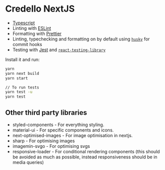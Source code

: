 # Credello NextJS

- [Typescript](https://www.typescriptlang.org/)
- Linting with [ESLint](https://eslint.org/)
- Formatting with [Prettier](https://prettier.io/)
- Linting, typechecking and formatting on by default using [`husky`](https://github.com/typicode/husky) for commit hooks
- Testing with [Jest](https://jestjs.io/) and [`react-testing-library`](https://testing-library.com/docs/react-testing-library/intro)

Install it and run:

```bash
yarn
yarn next build
yarn start

// To run tests
yarn test -u
yarn test
```

## Other third party libraries

- styled-components - For everything styling.
- material-ui - For specific components and icons.
- next-optimised-images - For image optimisation in nextjs.
- sharp - For optimising images
- imagemin-svgo - For optimising svgs
- responsive-loader - For conditional rendering components (this should be avoided as much
as possible, instead responsiveness should be in media queries)
